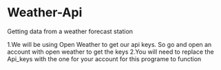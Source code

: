 # Weather-Api
Getting data from a weather forecast station 

1.We will be using Open Weather to get our api keys. So go and open an account with open weather to get the keys
2.You will need to replace the Api_keys with the one for your account for this programe to function
